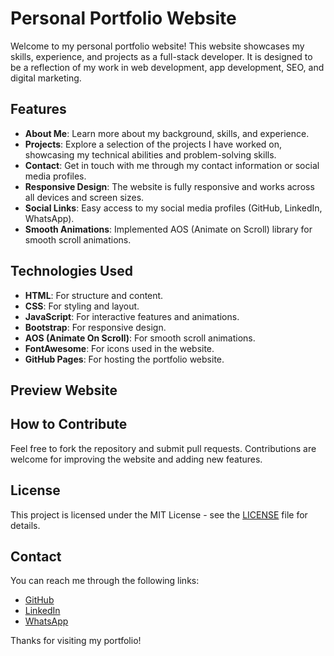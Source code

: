 # Personal Portfolio Website

Welcome to my personal portfolio website! This website showcases my skills, experience, and projects as a full-stack developer. It is designed to be a reflection of my work in web development, app development, SEO, and digital marketing.

## Features

- **About Me**: Learn more about my background, skills, and experience.
- **Projects**: Explore a selection of the projects I have worked on, showcasing my technical abilities and problem-solving skills.
- **Contact**: Get in touch with me through my contact information or social media profiles.
- **Responsive Design**: The website is fully responsive and works across all devices and screen sizes.
- **Social Links**: Easy access to my social media profiles (GitHub, LinkedIn, WhatsApp).
- **Smooth Animations**: Implemented AOS (Animate on Scroll) library for smooth scroll animations.

## Technologies Used

- **HTML**: For structure and content.
- **CSS**: For styling and layout.
- **JavaScript**: For interactive features and animations.
- **Bootstrap**: For responsive design.
- **AOS (Animate On Scroll)**: For smooth scroll animations.
- **FontAwesome**: For icons used in the website.
- **GitHub Pages**: For hosting the portfolio website.

## Preview Website


## How to Contribute

Feel free to fork the repository and submit pull requests. Contributions are welcome for improving the website and adding new features.

## License

This project is licensed under the MIT License - see the [LICENSE](LICENSE) file for details.

## Contact

You can reach me through the following links:
- [GitHub](https://github.com/mk-kashif)
- [LinkedIn](https://www.linkedin.com/in/mk-kashif)
- [WhatsApp](https://wa.me/qr/ZUAJJ4PW6TDRE1)

Thanks for visiting my portfolio!

